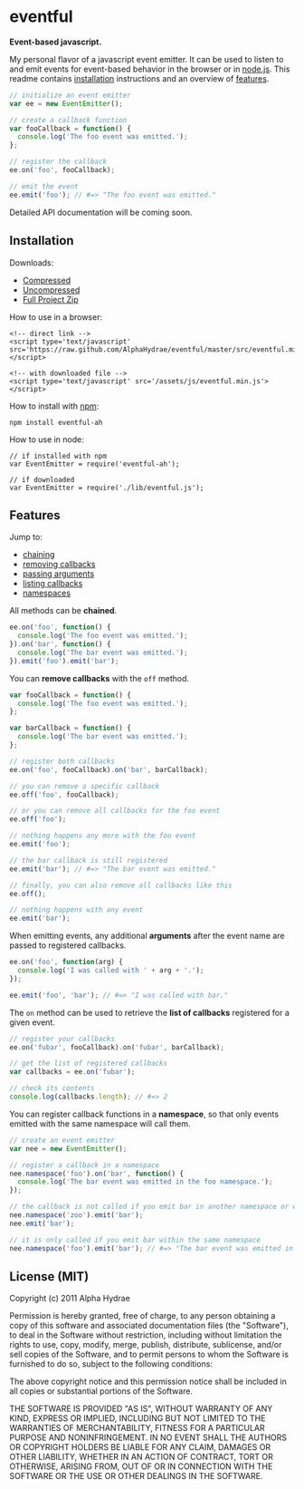 # eventful

**Event-based javascript.**

My personal flavor of a javascript event emitter. It can be used to listen to and emit events for event-based behavior in the browser or in <a href="http://nodejs.org/">node.js</a>. This readme contains <a href="#installation">installation</a> instructions and an overview of <a href="#features">features</a>.

```js
// initialize an event emitter
var ee = new EventEmitter();

// create a callback function
var fooCallback = function() {
  console.log('The foo event was emitted.');
};

// register the callback
ee.on('foo', fooCallback);

// emit the event
ee.emit('foo'); // #=> "The foo event was emitted."
```

Detailed API documentation will be coming soon.

<a name="installation"></a>
## Installation

Downloads:

* <a href="https://raw.github.com/AlphaHydrae/eventful/master/src/eventful.min.js">Compressed</a>
* <a href="https://raw.github.com/AlphaHydrae/eventful/master/src/eventful.js">Uncompressed</a>
* <a href="https://github.com/AlphaHydrae/eventful/zipball/master">Full Project Zip</a>

How to use in a browser:

    <!-- direct link -->
    <script type='text/javascript' src='https://raw.github.com/AlphaHydrae/eventful/master/src/eventful.min.js'></script>

    <!-- with downloaded file -->
    <script type='text/javascript' src='/assets/js/eventful.min.js'></script>

How to install with <a href="http://npmjs.org/">npm</a>:

    npm install eventful-ah

How to use in node:

    // if installed with npm
    var EventEmitter = require('eventful-ah');

    // if downloaded
    var EventEmitter = require('./lib/eventful.js');

<a name="features"></a>
## Features

Jump to:

* <a href="#feature_chaining">chaining</a>
* <a href="#feature_off">removing callbacks</a>
* <a href="#feature_arguments">passing arguments</a>
* <a href="#feature_listing">listing callbacks</a>
* <a href="#feature_namespaces">namespaces</a>

<a name="feature_chaining"></a>
All methods can be **chained**.

```js
ee.on('foo', function() {
  console.log('The foo event was emitted.');
}).on('bar', function() {
  console.log('The bar event was emitted.');
}).emit('foo').emit('bar');
```

<a name="feature_off"></a>
You can **remove callbacks** with the `off` method.

```js
var fooCallback = function() {
  console.log('The foo event was emitted.');
};

var barCallback = function() {
  console.log('The bar event was emitted.');
};

// register both callbacks
ee.on('foo', fooCallback).on('bar', barCallback);

// you can remove a specific callback
ee.off('foo', fooCallback);

// or you can remove all callbacks for the foo event
ee.off('foo');

// nothing happens any more with the foo event
ee.emit('foo');

// the bar callback is still registered
ee.emit('bar'); // #=> "The bar event was emitted."

// finally, you can also remove all callbacks like this
ee.off();

// nothing happens with any event
ee.emit('bar');

```

<a name="feature_arguments"></a>
When emitting events, any additional **arguments** after the event name are passed to registered callbacks.

```js
ee.on('foo', function(arg) {
  console.log('I was called with ' + arg + '.');
});

ee.emit('foo', 'bar'); // #=> "I was called with bar."
```

<a name="feature_listing"></a>
The `on` method can be used to retrieve the **list of callbacks** registered for a given event.

```js
// register your callbacks
ee.on('fubar', fooCallback).on('fubar', barCallback);

// get the list of registered callbacks
var callbacks = ee.on('fubar');

// check its contents
console.log(callbacks.length); // #=> 2
```

<a name="feature_namespaces"></a>
You can register callback functions in a **namespace**, so that only events emitted with the same namespace will call them.

```js
// create an event emitter
var nee = new EventEmitter();

// register a callback in a namespace
nee.namespace('foo').on('bar', function() {
  console.log('The bar event was emitted in the foo namespace.');
});

// the callback is not called if you emit bar in another namespace or with no namespace
nee.namespace('zoo').emit('bar');
nee.emit('bar');

// it is only called if you emit bar within the same namespace
nee.namespace('foo').emit('bar'); // #=> "The bar event was emitted in the foo namespace."
```

## License (MIT)

Copyright (c) 2011 Alpha Hydrae

Permission is hereby granted, free of charge, to any person obtaining a copy of this software and associated documentation files (the "Software"), to deal in the Software without restriction, including without limitation the rights to use, copy, modify, merge, publish, distribute, sublicense, and/or sell copies of the Software, and to permit persons to whom the Software is furnished to do so, subject to the following conditions:

The above copyright notice and this permission notice shall be included in all copies or substantial portions of the Software.

THE SOFTWARE IS PROVIDED "AS IS", WITHOUT WARRANTY OF ANY KIND, EXPRESS OR IMPLIED, INCLUDING BUT NOT LIMITED TO THE WARRANTIES OF MERCHANTABILITY, FITNESS FOR A PARTICULAR PURPOSE AND NONINFRINGEMENT. IN NO EVENT SHALL THE AUTHORS OR COPYRIGHT HOLDERS BE LIABLE FOR ANY CLAIM, DAMAGES OR OTHER LIABILITY, WHETHER IN AN ACTION OF CONTRACT, TORT OR OTHERWISE, ARISING FROM, OUT OF OR IN CONNECTION WITH THE SOFTWARE OR THE USE OR OTHER DEALINGS IN THE SOFTWARE.
